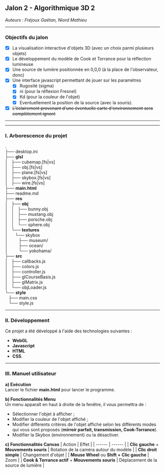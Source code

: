 ## Jalon 2 - Algorithmique 3D 2
*Auteurs : Fréjoux Gaëtan, Niord Mathieu*

---
### **Objectifs du jalon**

- [x] La visualisation interactive d'objets 3D (avec un choix parmi plusieurs objets)
- [x] Le développement du modèle de Cook et Torrance pour la réflection lumineuse
- [x] Une source de lumière positionnée en 0,0,0 (à la place de l'observateur, donc)
- [x] Une interface javascript permettant de jouer sur les paramètres
    - [x] Rugosité (sigma)
    - [x] ni (pour la réflexion Fresnel)
    - [x] Kd (pour la couleur de l'objet)
    - [x] Eventuellement la position de la source (avec la souris).
- [x] ~~L'éclairement provenant d'une éventuelle carte d'environnement sera complètement ignoré~~

---
---

### **I. Arborescence du projet**

.\
├── desktop.ini\
├── **glsl**\
│   ├── cubemap.[fs|vs]\
│   ├── obj.[fs|vs]\
│   ├── plane.[fs|vs]\
│   ├── skybox.[fs|vs]\
│   ├── wire.[fs|vs]\
├── **main.html**\
├── readme.md\
├── **res**\
│   ├── **obj**\
│   │   ├── bunny.obj\
│   │   ├── mustang.obj\
│   │   ├── porsche.obj\
│   │   └── sphere.obj\
│   └── **textures**\
│       └── skybox\
│           ├── museum/\
│           ├── ocean/\
│           └── yokohama/\
├── **src**\
│   ├── callbacks.js\
│   ├── colors.js\
│   ├── controller.js\
│   ├── glCourseBasis.js\
│   ├── glMatrix.js\
│   └── objLoader.js\
└── **style**\
    ├── main.css\
    └── style.js

---
### **II. Développement**

Ce projet a été développé à l'aide des technologies suivantes :
- **WebGL**
- **Javascript**
- **HTML**
- **CSS**.

---
### **III. Manuel utilisateur**

**a) Exécution**\
Lancer le fichier **main.html** pour lancer le programme.

**b) Fonctionnalités Menu**\
Un menu apparaît en haut à droite de la fenêtre, il vous permettra de :
  - Sélectionner l'objet à afficher ;
  - Modifier la couleur de l'objet affiché ;
  - Modifier différents critères de l'objet affiché selon les différents modes qui vous sont proposés (**mirroir parfait, transmission, Cook-Torrance**).
  - Modifier la Skybox (environnement) ou la désactiver.

**c) Fonctionnalités Canvas**
| Action | Effet |
| ------ | ------ |
| **Clic gauche** + **Mouvements souris** | Rotation de la caméra autour du modèle |
| **Clic droit simple** | Changement d'objet |
| **Mouse Wheel** ou **Shift + Clic gauche** | Zoom |
| **Cook & Torrance actif** + **Mouvements souris** | Déplacement de la source de lumière |
